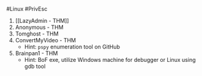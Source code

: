 #Linux #PrivEsc 

1. [[LazyAdmin - THM]]
2. Anonymous - THM
3. Tomghost - THM
4. ConvertMyVideo - THM
	- Hint: `pspy` enumeration tool on GitHub 
5. Brainpan1 - THM
	- Hint: BoF exe, utilize Windows machine for debugger or Linux using gdb tool